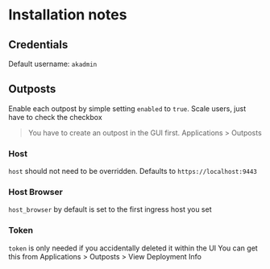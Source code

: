 # Installation notes

## Credentials

Default username: `akadmin`

## Outposts

Enable each outpost by simple setting `enabled` to `true`.
Scale users, just have to check the checkbox

> You have to create an outpost in the GUI first.
> Applications > Outposts

### Host

`host` should not need to be overridden. Defaults to `https://localhost:9443`

### Host Browser

`host_browser` by default is set to the first ingress host you set

### Token

`token` is only needed if you accidentally deleted it within the UI
You can get this from Applications > Outposts > View Deployment Info

